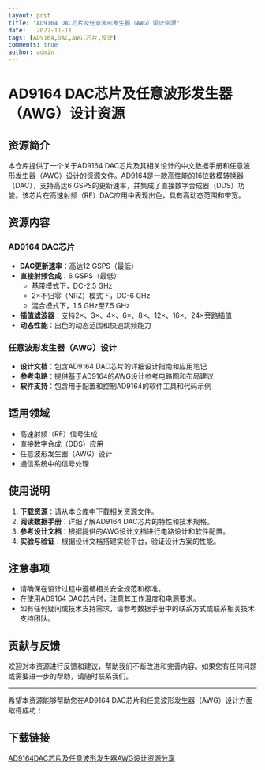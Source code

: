 ```yaml
---
layout: post
title: "AD9164 DAC芯片及任意波形发生器（AWG）设计资源"
date:   2022-11-11
tags: [AD9164,DAC,AWG,芯片,设计]
comments: true
author: admin
---
```

# AD9164 DAC芯片及任意波形发生器（AWG）设计资源

## 资源简介

本仓库提供了一个关于AD9164 DAC芯片及其相关设计的中文数据手册和任意波形发生器（AWG）设计的资源文件。AD9164是一款高性能的16位数模转换器（DAC），支持高达6 GSPS的更新速率，并集成了直接数字合成器（DDS）功能。该芯片在高速射频（RF）DAC应用中表现出色，具有高动态范围和带宽。

## 资源内容

### AD9164 DAC芯片

- **DAC更新速率**：高达12 GSPS（最低）
- **直接射频合成**：6 GSPS（最低）
  - 基带模式下，DC-2.5 GHz
  - 2×不归零（NRZ）模式下，DC-6 GHz
  - 混合模式下，1.5 GHz至7.5 GHz
- **插值滤波器**：支持2×、3×、4×、6×、8×、12×、16×、24×旁路插值
- **动态性能**：出色的动态范围和快速跳频能力

### 任意波形发生器（AWG）设计

- **设计文档**：包含AD9164 DAC芯片的详细设计指南和应用笔记
- **参考电路**：提供基于AD9164的AWG设计参考电路图和布局建议
- **软件支持**：包含用于配置和控制AD9164的软件工具和代码示例

## 适用领域

- 高速射频（RF）信号生成
- 直接数字合成（DDS）应用
- 任意波形发生器（AWG）设计
- 通信系统中的信号处理

## 使用说明

1. **下载资源**：请从本仓库中下载相关资源文件。
2. **阅读数据手册**：详细了解AD9164 DAC芯片的特性和技术规格。
3. **参考设计文档**：根据提供的AWG设计文档进行电路设计和软件配置。
4. **实验与验证**：根据设计文档搭建实验平台，验证设计方案的性能。

## 注意事项

- 请确保在设计过程中遵循相关安全规范和标准。
- 在使用AD9164 DAC芯片时，注意其工作温度和电源要求。
- 如有任何疑问或技术支持需求，请参考数据手册中的联系方式或联系相关技术支持团队。

## 贡献与反馈

欢迎对本资源进行反馈和建议，帮助我们不断改进和完善内容。如果您有任何问题或需要进一步的帮助，请随时联系我们。

---

希望本资源能够帮助您在AD9164 DAC芯片和任意波形发生器（AWG）设计方面取得成功！

## 下载链接

[AD9164DAC芯片及任意波形发生器AWG设计资源分享](https://pan.quark.cn/s/515762176a9a)